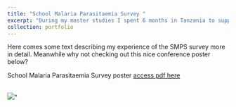 ```yaml
---
title: "School Malaria Parasitaemia Survey "
excerpt: "During my master studies I spent 6 months in Tanzania to support data collection and analysis of the school survey, conducted by the National Malaria Control Programme. <br/><img src='/images/20150521_125337.jpg'  alt="Data collection" width="200" >"
collection: portfolio
---
```


Here comes some text describing my experience of the SMPS survey more in detail.
Meanwhile why not checking out this nice conference poster below?


School Malaria Parasitaemia Survey poster [access pdf here](https://drive.google.com/file/d/10x174K8_KQMfErCG_dD7w3dH0i10EgG9/view?usp=sharing)

 <br/><img src='/images/Poster_SMPS_ECTMIH_FChaky_MRunge.png'>"